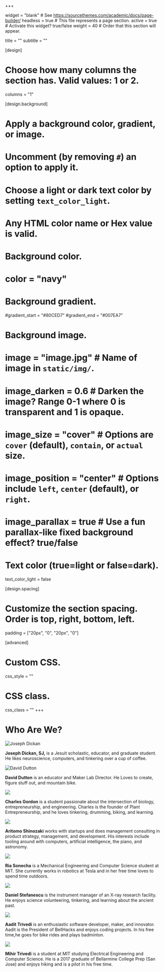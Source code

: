 +++

widget = "blank"  # See https://sourcethemes.com/academic/docs/page-builder/
headless = true  # This file represents a page section.
active = true  # Activate this widget? true/false
weight = 40  # Order that this section will appear.

title = ""
subtitle = ""

[design]
  # Choose how many columns the section has. Valid values: 1 or 2.
  columns = "1"

[design.background]
  # Apply a background color, gradient, or image.
  #   Uncomment (by removing `#`) an option to apply it.
  #   Choose a light or dark text color by setting `text_color_light`.
  #   Any HTML color name or Hex value is valid.

  # Background color.
  # color = "navy"
  
  # Background gradient.
  #gradient_start = "#80CED7"
  #gradient_end = "#007EA7"
  
  # Background image.
  # image = "image.jpg"  # Name of image in `static/img/`.
  # image_darken = 0.6  # Darken the image? Range 0-1 where 0 is transparent and 1 is opaque.
  # image_size = "cover"  #  Options are `cover` (default), `contain`, or `actual` size.
  # image_position = "center"  # Options include `left`, `center` (default), or `right`.
  # image_parallax = true  # Use a fun parallax-like fixed background effect? true/false
  
  # Text color (true=light or false=dark).
  text_color_light = false

[design.spacing]
  # Customize the section spacing. Order is top, right, bottom, left.
  padding = ["20px", "0", "20px", "0"]

[advanced]
 # Custom CSS. 
 css_style = ""
 
 # CSS class.
 css_class = ""
+++

<div class="container my-4">
  <div class="row featurette">
    <div class="col-xs-12 col-sm-12 col-md-12 col-lg-12 col-xl-12 section-heading">
      <h1>Who Are We?</h1>
    </div>
  </div>
  <div class="row align-items-center">
    <div class="col-xs-12 col-sm-4 col-md-4 col-lg-3 col-xl-2 px-4 my-4">
      <img class="img-responsive" src="https://github.com/dickansj/MasterYourPPE/blob/master/assets/images/team/Dickan_8328.jpg?raw=true" alt="Joseph Dickan">
    </div>
    <div class=" col-xs-12 col-sm-8 col-md-8 col-lg-9 col-xl-10 px-4 my-4">
      <p><b>Joseph Dickan, SJ,</b> is a Jesuit scholastic, educator, and graduate student. He likes neuroscience, computers, and tinkering over a cup of coffee.</p>
    </div>
  </div>
  <div class="row align-items-center">
    <div class="col-xs-12 col-sm-3 col-md-3 col-lg-2 col-xl-2 px-4 my-4">
      <img class="img-responsive" src="https://github.com/dickansj/MasterYourPPE/blob/master/assets/images/team/Dutton%20headshot.jpg?raw=true" alt="David Dutton">
    </div>
     <div class=" col-xs-12 col-sm-9 col-md-9 col-lg-10 col-xl-10 px-4 my-4">
      <p><b>David Dutton</b> is an educator and Maker Lab Director. He Loves to create, figure stuff out, and mountain bike.</p>
    </div>
  </div>
  <div class="row align-items-center">
    <div class="col-xs-12 col-sm-3 col-md-3 col-lg-2 col-xl-2 px-4 my-4">
      <img class="img-responsive" src="https://github.com/dickansj/MasterYourPPE/blob/master/assets/images/team/Gordon%20Headshot.jpg?raw=true alt="Charles Gordon">
    </div>
     <div class=" col-xs-12 col-sm-9 col-md-9 col-lg-10 col-xl-10 px-4 my-4">
      <p><b>Charles Gordon</b> is a student passionate about the intersection of biology, entrepreneurship, and engineering. Charles is the founder of Plant Entrepreneurship, and he loves tinkering, drumming, biking, and learning.</p>
    </div>
  </div>
  <div class="row align-items-center">
    <div class="col-xs-12 col-sm-3 col-md-3 col-lg-2 col-xl-2 px-4 my-4">
      <img class="img-responsive" src="https://github.com/dickansj/MasterYourPPE/blob/master/assets/images/team/Shinozaki.jpg?raw=true alt="Aritomo Shinozaki">
    </div>
     <div class=" col-xs-12 col-sm-9 col-md-9 col-lg-10 col-xl-10 px-4 my-4">
      <p><b>Aritomo Shinozaki</b> works with startups and does management consulting in product strategy, management, and development. His interests include tooling around with computers, artificial intelligence, the piano, and astronomy.</p>
    </div>
  </div>
  <div class="row align-items-center">
    <div class="col-xs-12 col-sm-3 col-md-3 col-lg-2 col-xl-2 px-4 my-4">
      <img class="img-responsive" src="https://github.com/dickansj/MasterYourPPE/blob/master/assets/images/team/Sonecha.jpg?raw=true alt="Ria Sonecha">
    </div>
     <div class=" col-xs-12 col-sm-9 col-md-9 col-lg-10 col-xl-10 px-4 my-4">
      <p><b>Ria Sonecha</b> is a Mechanical Engineering and Computer Science student at MIT. She currently works in robotics at Tesla and in her free time loves to spend time outdoors.</p>
    </div>
  </div>
  <div class="row align-items-center">
    <div class="col-xs-12 col-sm-3 col-md-3 col-lg-2 col-xl-2 px-4 my-4">
      <img class="img-responsive" src="https://github.com/dickansj/MasterYourPPE/blob/master/assets/images/team/Stefanescu.jpg?raw=true alt="Daniel Stefanescu">
    </div>
     <div class=" col-xs-12 col-sm-9 col-md-9 col-lg-10 col-xl-10 px-4 my-4">
      <p><b>Daniel Stefanescu</b> is the instrument manager of an X-ray research facility.  He enjoys science volunteering, tinkering, and learning about the ancient past.</p>
    </div>
  </div>
  <div class="row align-items-center">
    <div class="col-xs-12 col-sm-3 col-md-3 col-lg-2 col-xl-2 px-4 my-4">
      <img class="img-responsive" src="https://github.com/dickansj/MasterYourPPE/blob/master/assets/images/team/Trivedi.jpg?raw=true alt="Aadit Trivedi">
    </div>
     <div class=" col-xs-12 col-sm-9 col-md-9 col-lg-10 col-xl-10 px-4 my-4">
      <p><b>Aadit Trivedi</b> is an enthusiastic software developer, maker, and innovator. Aadit is the President of BellHacks and enjoys coding projects. In his free time,he goes for bike rides and plays badminton.</p>
    </div>
  </div>
  <div class="row align-items-center">
    <div class="col-xs-12 col-sm-3 col-md-3 col-lg-2 col-xl-2 px-4 my-4">
      <img class="img-responsive" src="https://github.com/dickansj/MasterYourPPE/blob/master/assets/images/team/MTrivedi.jpg?raw=true alt="Mihir Trivedi">
    </div>
     <div class=" col-xs-12 col-sm-9 col-md-9 col-lg-10 col-xl-10 px-4 my-4">
      <p><b>Mihir Trivedi</b> is a student at MIT studying Electrical Engineering and Computer Science. He is a 2017 graduate of Bellarmine College Prep (San Jose) and enjoys hiking and is a pilot in his free time.</p>
    </div>
  </div>
</div>
